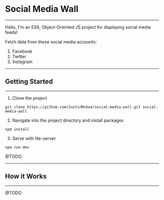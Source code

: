 # Social Media Wall
---
Hello, I'm an ES6, Object-Oriented JS project for displaying social media feeds!

Fetch data from these social media accounts:
1. Facebook
2. Twitter
3. Instagram
---
## Getting Started
---
1. Clone the project
```
git clone https://github.com/JustinMckee/social-media-wall.git social-media-wall
```
2. Navigate into the project directory and install packages
```
npm install
```
3. Serve with lite-server
```
npm run dev
```

@TODO

---
## How it Works
---
@TODO
